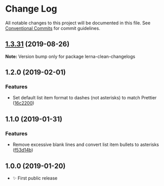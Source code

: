 # Change Log

All notable changes to this project will be documented in this file.
See [Conventional Commits](https://conventionalcommits.org) for commit guidelines.

## [1.3.31](https://gitlab.com/codsen/codsen/compare/lerna-clean-changelogs@1.3.30...lerna-clean-changelogs@1.3.31) (2019-08-26)

**Note:** Version bump only for package lerna-clean-changelogs





## 1.2.0 (2019-02-01)

### Features

- Set default list item format to dashes (not asterisks) to match Prettier ([16c2200](https://gitlab.com/codsen/codsen/commit/16c2200))

## 1.1.0 (2019-01-31)

### Features

- Remove excessive blank lines and convert list item bullets to asterisks ([f53d14b](https://gitlab.com/codsen/codsen/commit/f53d14b))

## 1.0.0 (2019-01-20)

- ✨ First public release
